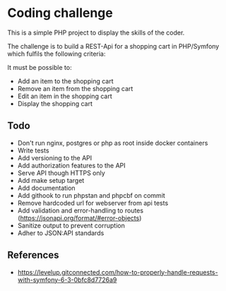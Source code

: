 # Coding challenge

This is a simple PHP project to display the skills of the coder.

The challenge is to build a REST-Api for a shopping cart in PHP/Symfony which fulfils the following criteria:

It must be possible to:
- Add an item to the shopping cart 
- Remove an item from the shopping cart
- Edit an item in the shopping cart
- Display the shopping cart

## Todo

- Don't run nginx, postgres or php as root inside docker containers
- Write tests
- Add versioning to the API
- Add authorization features to the API
- Serve API though HTTPS only
- Add make setup target
- Add documentation
- Add githook to run phpstan and phpcbf on commit
- Remove hardcoded url for webserver from api tests
- Add validation and error-handling to routes (https://jsonapi.org/format/#error-objects)
- Sanitize output to prevent corruption
- Adher to JSON:API standards

## References
- https://levelup.gitconnected.com/how-to-properly-handle-requests-with-symfony-6-3-0bfc8d7726a9
